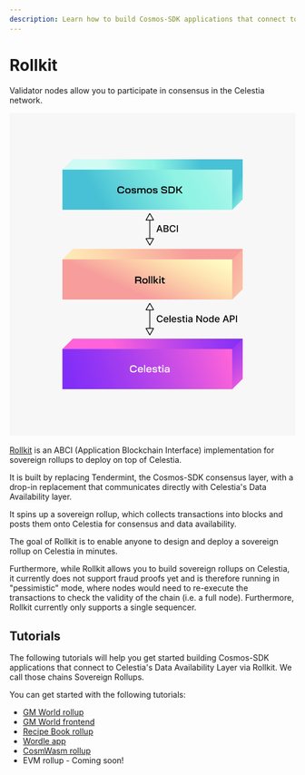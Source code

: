 ```yaml
---
description: Learn how to build Cosmos-SDK applications that connect to Celestia's Data Availability Layer via Rollkit.
---
```


# Rollkit

Validator nodes allow you to participate in consensus in the Celestia network.

![rollkit](/img/rollkit.png)

[Rollkit](https://rollkit.dev) is an ABCI
(Application Blockchain Interface) implementation for sovereign
rollups to deploy on top of Celestia.

It is built by replacing Tendermint, the Cosmos-SDK
consensus layer, with a drop-in replacement that
communicates directly with Celestia's Data Availability layer.

It spins up a sovereign rollup, which collects transactions into blocks and
posts them onto Celestia for consensus and data availability.

The goal of Rollkit is to enable anyone to design and
deploy a sovereign rollup on Celestia in minutes.

Furthermore, while Rollkit allows you to build sovereign rollups
on Celestia, it currently does not support fraud proofs yet and is
therefore running in "pessimistic" mode, where nodes would need to
re-execute the transactions to check the validity of the chain
(i.e. a full node). Furthermore, Rollkit currently only supports
a single sequencer.

## Tutorials

The following tutorials will help you get started building
Cosmos-SDK applications that connect to Celestia's Data Availability
Layer via Rollkit. We call those chains Sovereign Rollups.

You can get started with the following tutorials:

- [GM World rollup](https://rollkit.dev/tutorials/gm-world)
- [GM World frontend](https://rollkit.dev/tutorials/gm-world-frontend)
- [Recipe Book rollup](https://rollkit.dev/tutorials/recipe-book)
- [Wordle app](https://rollkit.dev/tutorials/wordle)
- [CosmWasm rollup](https://rollkit.dev/tutorials/cosmwasm)
- EVM rollup - Coming soon!
